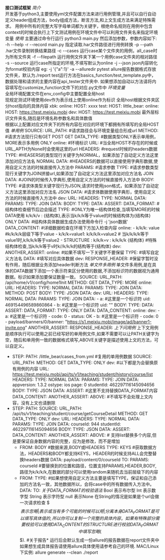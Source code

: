 **接口测试框架**
*简介*  
开发基于python3,主要使用yml文件配置方法来进行用例管理,并且可以自行自动定义header组成方法，body组成方法，断言方法,和上文生成方法来满足特殊需求。
用例中所有的完整大写字母单词都为关键字，根绝命名规则在用例中包含context的时候会执行上下文测试用例在环境文件中可以利用文件夹名来指定环境变量
*使用*
主要通过命令行运行
python3 main.py 然后添加参数，参数内容如下:
-h --help 
-r --record main.py 指定读取.har文件路径进行用例转换
-p --path .har文件录制转换结果路径
-c --cases 运行case某个文件夹的用例，all_case时为所有文件夹
-f --filepath 运行用例文件夹下某一个用例case文件夹的相对路径
-s --source 运行case所指定的环境,不填写默认为online
-j --json json内容转化为format校验内容
    eg: -j '{"a":1}'
-a --alluredir pytest allure报告数据格式存放文件夹，默认为./report
test运行方法在basics_function/test_template.py中，数据处理和请求的主要内容在api_tester文件夹中.
如果想添加自动以方法请将内容填写在customize_function文件下的对应.py文件中
*环境变量*  
全局环境配置文件在env_config中主要配置全局host  
现规定测试环境使用dev作为表示线上使用online作为标识
全局host根据文件夹区分host指向的具体内容
xbk:
  online:
    HOST:
      xxxx
  test:
    HOST:
little_bear:
  online:
    HOST:
      https://test.meixiu.mobi
  dev:
    HOST: https://test.meixiu.mobi
最外层标识文件夹名,随后是环境名称参数名和具体数值  
根据以上配置对应文件夹下的所有内容在对应的环境下都拥有所填写的全局HOST值 
*单用例* 
SOURCE:
  URL_PATH: #请求路径会与环境变量组合形成url
  METHOD: #请求方法现行只有GET POST
    GET
  DATA_TYPE: #数据类型ONLY表示单用例，MORE表示多用例 
    ONLY
  online: #环境标识
    URL: #当全局HOST不存在的时候或URL_APTH为None时会使用这里的url
    HEADERS: #request时候的headers数据
      TYPE: #HEASERS的类型现行关键字为NORMAL，如果添加了自动定义方法这里添加对应方法名
        NORMAL
      DATA: #HEADERS的数据可以直接使用字典形数据,使用自定义方法的时候直接传入方法中
    PARAMS: #请求参数
      TYPE: #请求参数类型现行关键字为JOIN拼接url,如果添加了自动定义方法这里添加对应方法名
        JOIN
      DATA: #JOIN的时候传入字典形,使用自定义方法的时候直接传入方法中
    BODY:
      TYPE: #请求体类型关键字现行为JSON,请求时使用json格式，如果添加了自动定义方法这里添加对应方法名
        JSON
      DATA: #请求体数据使用字典形，使用自定义方法的时候直接传入方法中
  dev:
    URL:
    HEADERS:
      TYPE:
        NORMAL
      DATA:
    PARAMS:
      TYPE:
        JOIN
      DATA:
    BODY:
      TYPE:
      DATA:
ASSERT:
  DATA_FORMAT: #结构体检查细节后边会描述
    TYPE: #ONLY为唯一结构体检查,当填写MORE的时候DATA使用 k/k/k/v : {结构体},表示当k/k/k等于value的时候结构体为{结构体} 
      ONLY
    DATA: #结构体具体数据生成办法使用命令行 -j 'json数据'
  DATA_CONTENT: #详细数据检查在环境下方加入检查内容
    online:
        - k/k/k: value #k/k/k/k层级下等于value
        - k/k/k=value1: k/k/k/k=value2 # 当k/k/k/k等于value1时,k/k/k/k等于value2
        - STRUCTURE : k/k/k=v 
                        : k/k/k/k
                            {结构体} #特殊结构体检查,当k/k/k等于v时k//k/k/k的结构等于{结构体}
    dev:
  ANOTHER_ASSERT: 
    online: #如果不填写一下关键字不要保留
       TYPE: #填写自定义方法名
       DATA: #填写对应具体数据
    dev:
  RESPONSE_HEADER: #保留字暂时没有作用，随后根据业务添加header判断方法
*单文件多用例*
单文件多用例,是在具体的DATA数据下添加一个表示符来区分使用的数据,不添加标识符的数据视为通用数据。标识如果添加要保证数量一致。
SOURCE:
  URL_PATH: /api/home/v1/config/home1Init
  METHOD: GET
  DATA_TYPE: MORE
  online:
    URL:
    HEADERS:
      TYPE:
        NORMAL
      DATA:
    PARAMS:
      TYPE:
        JOIN
      DATA:
    METHOD:
      POST
    BODY:
      TYPE:
        JSON
      DATA:
  dev:
    URL:
    HEADERS:
      TYPE:
        NORMAL
      DATA:
    PARAMS:
      TYPE:
        JOIN
      DATA:
        - a: #这里是一个标识符
            uid: 469154496589860864
        - b: #这里是一个标识符
            uid: ""
    BODY:
      TYPE:
      DATA:
ASSERT:
  DATA_FORMAT:
    TYPE:
      ONLY
    DATA:
  DATA_CONTENT:
    online:
    dev:
      - a: #这里是一个标识符
        - code: 0
        - status: OK
      - b: #这里是一个标识符
        - code: 0
        - payload/banners/0/banner: "https://s1.meixiu.mobi/image/ad/banner1-invite.png"
  ANOTHER_ASSERT:
  RESPONSE_HEADER:
*上下问用例*
上下文用例是顺序执行可以使用之前已经写好的单用例文件,如果不需要可以让PATH关键字为空，随后和单用例一致的数据格式填写,ABOVE关键字是描述使用上文的方法，可以自定义。
- STEP:
  PATH: /little_bear/cases_from.yml #复用的单用例数据
  SOURCE:
    URL_PATH:
    METHOD:
        GET
    DATA_TYPE:
        ONLY
    dev: #以下都是为会替换原有用例的内容
        URL: https://test.meixiu.mobi/api/ts/v1/teaching/student/history/course/list
        HEADERS:
            TYPE:
                NORMAL
            DATA:
        PARAMS:
            TYPE:
                JOIN
            DATA:
                appversion: 1.3.2
                ostype: ios
                page: 0
                studentId: 462297116145094656
        BODY:
            TYPE:
                JSON
            DATA:
  ASSERT: #这里不支持替换DATA_FORMAT内容
    DATA_CONTENT:
    ANOTHER_ASSERT:
  ABOVE: #不填写不会处理上文内容，没有上文也请删除
- STEP:
  PATH:
  SOURCE:
    URL_PATH: /api/ts/v1/teaching/student/course/getCourseDetail
    METHOD:
        GET
    DATA_TYPE:
        ONLY
    dev:
        URL:
        HEADERS:
            TYPE:
                NORMAL
            DATA:
        PARAMS:
            TYPE:
                JOIN
            DATA:
                courseId: 944
                studentId: 462297116145094656
        BODY:
            TYPE:
                JSON
            DATA:
  ASSERT:
    DATA_CONTENT:
    ANOTHER_ASSERT:
  ABOVE: # 支持list替换多个内容,但是要保证自身数据内容的完整，应为是修改，而不是增加
    - FROM: BODY #数据来源,BODY或HEADERS
      TYPE: KEYS #获取数据方法，HEADERS和BODY都支持KEYS，HEADER的时候支持ALL会完整替换headers数据
      DATA: payload/content/0/courseId
      TO:
        PARAMS: courseId #要替换到的位置和路径，位置支持PARAMS,HEADER,BODY,路径为k/k/k/k,在数据的部分可以使用random来随机去当前层级下的内容
    - FROM:
      TYPE: #如果想使用自定义方法主要是填写TYPE，保证和自己添加的方法名一致，其他数据所以，会将case中的所有数据传入方法中。
      DATA:
      TO:
*关于DATA_FORMAT的校验语法*
Bool 表示布尔型
Int 表示数字型
String 表示字符型
null 表示None
在String的情况是如果是个url会做一次请求检查
$$$ 表示忽略  
| 表示或当有多个可能的时候可以用|分离  
本身DATA_FORMAT是可以填写具体值的,所以你可以复制一个完整的具体内容，如果有特殊部分需要校验可以使用DATA_CONTENT的STRUCTURE进行校验DATA_FORMAT中填写忽略($$$).
#关于报告*
运行后会默认生成一份allure的报告数据在report文件夹中如果想生成具体报告请使用allure具体使用请参考自己的环境.
MAC/Linux下实例:
allure generate --clean  ./report

